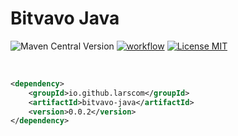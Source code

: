 # Bitvavo Java

![Maven Central Version](https://img.shields.io/maven-central/v/io.github.larscom/bitvavo-java)
[![workflow](https://github.com/larscom/bitvavo-java/actions/workflows/workflow.yml/badge.svg)](https://github.com/larscom/bitvavo-java/actions/workflows/workflow.yml)
[![License MIT](https://img.shields.io/badge/License-MIT-yellow.svg)](https://opensource.org/licenses/MIT)

<br />

```xml
<dependency>
    <groupId>io.github.larscom</groupId>
    <artifactId>bitvavo-java</artifactId>
    <version>0.0.2</version>
</dependency>
```